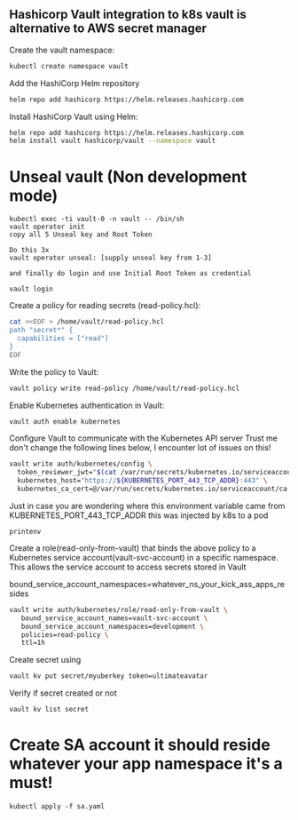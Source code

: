 ## Hashicorp Vault integration to k8s vault is alternative to AWS secret manager

Create the vault namespace:

```bash
kubectl create namespace vault
```

Add the HashiCorp Helm repository

```bash
helm repo add hashicorp https://helm.releases.hashicorp.com
```

Install HashiCorp Vault using Helm:

```bash
helm repo add hashicorp https://helm.releases.hashicorp.com
helm install vault hashicorp/vault --namespace vault
```

# Unseal vault (Non development mode)
```
kubectl exec -ti vault-0 -n vault -- /bin/sh
vault operator init
copy all 5 Unseal key and Root Token

Do this 3x
vault operator unseal: [supply unseal key from 1-3]

and finally do login and use Initial Root Token as credential

vault login

```
Create a policy for reading secrets (read-policy.hcl):

```bash
cat <<EOF > /home/vault/read-policy.hcl
path "secret*" {
  capabilities = ["read"]
}
EOF
```

Write the policy to Vault:

```bash
vault policy write read-policy /home/vault/read-policy.hcl
```

Enable Kubernetes authentication in Vault:

```bash
vault auth enable kubernetes
```

Configure Vault to communicate with the Kubernetes API server
Trust me don't change the following lines below, I encounter lot of issues on this!

```bash
vault write auth/kubernetes/config \
  token_reviewer_jwt="$(cat /var/run/secrets/kubernetes.io/serviceaccount/token)" \
  kubernetes_host="https://${KUBERNETES_PORT_443_TCP_ADDR}:443" \
  kubernetes_ca_cert=@/var/run/secrets/kubernetes.io/serviceaccount/ca.crt
```
Just in case you are wondering where this environment variable came from KUBERNETES_PORT_443_TCP_ADDR 
this was injected by k8s to a pod

```
printenv 
```

Create a role(read-only-from-vault) that binds the above policy to a Kubernetes service account(vault-svc-account) in a specific namespace. This allows the service account to access secrets stored in Vault

bound_service_account_namespaces=whatever_ns_your_kick_ass_apps_resides

```bash
vault write auth/kubernetes/role/read-only-from-vault \
   bound_service_account_names=vault-svc-account \
   bound_service_account_namespaces=development \
   policies=read-policy \
   ttl=1h
```

Create secret using

```bash
vault kv put secret/myuberkey token=ultimateavatar
```

Verify if secret created or not

```bash
vault kv list secret
```
# Create SA account it should reside whatever your app namespace it's a must!

```
kubectl apply -f sa.yaml
```

